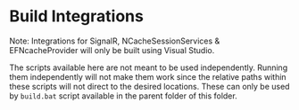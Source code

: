 # Build Integrations #

Note: Integrations for SignalR, NCacheSessionServices & EFNcacheProvider will only be built using Visual Studio.

The scripts available here are not meant to be used independently. Running them independently will not make them work since the relative paths within these scripts will not direct to the desired locations. These can only be used by `build.bat` script available in the parent folder of this folder.